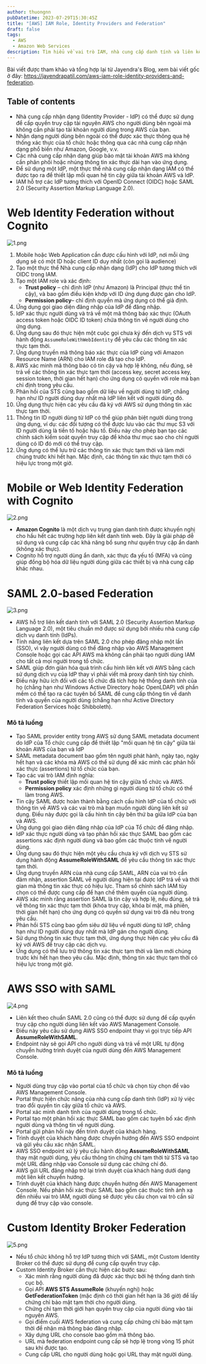 ```yaml
---
author: thuongnn
pubDatetime: 2023-07-29T15:30:45Z
title: "[AWS] IAM Role, Identity Providers and Federation"
draft: false
tags:
  - AWS
  - Amazon Web Services
description: Tìm hiểu về vai trò IAM, nhà cung cấp danh tính và liên kết trong AWS, giúp quản lý quyền truy cập hiệu quả.
---
```


Bài viết được tham khảo và tổng hợp lại từ Jayendra's Blog, xem bài viết gốc ở đây: https://jayendrapatil.com/aws-iam-role-identity-providers-and-federation.

## Table of contents

- Nhà cung cấp nhận dạng (Identity Provider - IdP) có thể được sử dụng để cấp quyền truy cập tài nguyên AWS cho người dùng bên ngoài mà không cần phải tạo tài khoản người dùng trong AWS của bạn.
- Nhận dạng người dùng bên ngoài có thể được xác thực thông qua hệ thống xác thực của tổ chức hoặc thông qua các nhà cung cấp nhận dạng phổ biến như Amazon, Google, v.v.
- Các nhà cung cấp nhận dạng giúp bảo mật tài khoản AWS mà không cần phân phối hoặc nhúng thông tin xác thực dài hạn vào ứng dụng.
- Để sử dụng một IdP, một thực thể nhà cung cấp nhận dạng IAM có thể được tạo ra để thiết lập mối quan hệ tin cậy giữa tài khoản AWS và IdP.
- IAM hỗ trợ các IdP tương thích với OpenID Connect (OIDC) hoặc SAML 2.0 (Security Assertion Markup Language 2.0).

# Web Identity Federation without Cognito

![1.png](@/assets/images/security/iam-role-identity-providers-and-federation/1.png)

1. Mobile hoặc Web Application cần được cấu hình với IdP, nơi mỗi ứng dụng sẽ có một ID hoặc client ID duy nhất (còn gọi là audience)
2. Tạo một thực thể Nhà cung cấp nhận dạng (IdP) cho IdP tương thích với OIDC trong IAM.
3. Tạo một IAM role và xác định:
   - **Trust policy** – chỉ định IdP (như Amazon) là Principal (thực thể tin cậy), và bao gồm điều kiện khớp với ID ứng dụng được gán cho IdP.
   - **Permission policy**– chỉ định quyền mà ứng dụng có thể giả định.
4. Ứng dụng gọi giao diện đăng nhập của IdP để đăng nhập.
5. IdP xác thực người dùng và trả về một mã thông báo xác thực (OAuth access token hoặc OIDC ID token) chứa thông tin về người dùng cho ứng dụng.
6. Ứng dụng sau đó thực hiện một cuộc gọi chưa ký đến dịch vụ STS với hành động `AssumeRoleWithWebIdentity` để yêu cầu các thông tin xác thực tạm thời.
7. Ứng dụng truyền mã thông báo xác thực của IdP cùng với Amazon Resource Name (ARN) cho IAM role đã tạo cho IdP.
8. AWS xác minh mã thông báo có tin cậy và hợp lệ không, nếu đúng, sẽ trả về các thông tin xác thực tạm thời (access key, secret access key, session token, thời gian hết hạn) cho ứng dụng có quyền với role mà bạn chỉ định trong yêu cầu.
9. Phản hồi của STS cũng bao gồm dữ liệu về người dùng từ IdP, chẳng hạn như ID người dùng duy nhất mà IdP liên kết với người dùng đó.
10. Ứng dụng thực hiện các yêu cầu đã ký với AWS sử dụng thông tin xác thực tạm thời.
11. Thông tin ID người dùng từ IdP có thể giúp phân biệt người dùng trong ứng dụng, ví dụ: các đối tượng có thể được lưu vào các thư mục S3 với ID người dùng là tiền tố hoặc hậu tố. Điều này cho phép bạn tạo các chính sách kiểm soát quyền truy cập để khóa thư mục sao cho chỉ người dùng có ID đó mới có thể truy cập.
12. Ứng dụng có thể lưu trữ các thông tin xác thực tạm thời và làm mới chúng trước khi hết hạn. Mặc định, các thông tin xác thực tạm thời có hiệu lực trong một giờ.

# **Mobile or Web Identity Federation with Cognito**

![2.png](@/assets/images/security/iam-role-identity-providers-and-federation/2.png)

- **Amazon Cognito** là một dịch vụ trung gian danh tính được khuyến nghị cho hầu hết các trường hợp liên kết danh tính web. Đây là giải pháp dễ sử dụng và cung cấp các khả năng bổ sung như quyền truy cập ẩn danh (không xác thực).
- Cognito hỗ trợ người dùng ẩn danh, xác thực đa yếu tố (MFA) và cũng giúp đồng bộ hóa dữ liệu người dùng giữa các thiết bị và nhà cung cấp khác nhau.

# SAML 2.0-based Federation

![3.png](@/assets/images/security/iam-role-identity-providers-and-federation/3.png)

- AWS hỗ trợ liên kết danh tính với SAML 2.0 (Security Assertion Markup Language 2.0), một tiêu chuẩn mở được sử dụng bởi nhiều nhà cung cấp dịch vụ danh tính (IdPs).
- Tính năng liên kết dựa trên SAML 2.0 cho phép đăng nhập một lần (SSO), vì vậy người dùng có thể đăng nhập vào AWS Management Console hoặc gọi các API AWS mà không cần phải tạo người dùng IAM cho tất cả mọi người trong tổ chức.
- SAML giúp đơn giản hóa quá trình cấu hình liên kết với AWS bằng cách sử dụng dịch vụ của IdP thay vì phải viết mã proxy danh tính tùy chỉnh.
- Điều này hữu ích đối với các tổ chức đã tích hợp hệ thống danh tính của họ (chẳng hạn như Windows Active Directory hoặc OpenLDAP) với phần mềm có thể tạo ra các tuyên bố SAML để cung cấp thông tin về danh tính và quyền của người dùng (chẳng hạn như Active Directory Federation Services hoặc Shibboleth).

### Mô tả luồng

- Tạo SAML provider entity trong AWS sử dụng SAML metadata document do IdP của Tổ chức cung cấp để thiết lập "mối quan hệ tin cậy" giữa tài khoản AWS của bạn và IdP
- SAML metadata document bao gồm tên người phát hành, ngày tạo, ngày hết hạn và các khóa mà AWS có thể sử dụng để xác minh các phản hồi xác thực (assertions) từ tổ chức của bạn.
- Tạo các vai trò IAM định nghĩa:
  - **Trust policy** thiết lập mối quan hệ tin cậy giữa tổ chức và AWS.
  - **Permission policy** xác định những gì người dùng từ tổ chức có thể làm trong AWS.
- Tin cậy SAML được hoàn thành bằng cách cấu hình IdP của tổ chức với thông tin về AWS và các vai trò mà bạn muốn người dùng liên kết sử dụng. Điều này được gọi là cấu hình tin cậy bên thứ ba giữa IdP của bạn và AWS.
- Ứng dụng gọi giao diện đăng nhập của IdP của Tổ chức để đăng nhập.
- IdP xác thực người dùng và tạo phản hồi xác thực SAML bao gồm các assertions xác định người dùng và bao gồm các thuộc tính về người dùng.
- Ứng dụng sau đó thực hiện một yêu cầu chưa ký với dịch vụ STS sử dụng hành động **AssumeRoleWithSAML** để yêu cầu thông tin xác thực tạm thời.
- Ứng dụng truyền ARN của nhà cung cấp SAML, ARN của vai trò cần đảm nhận, assertion SAML về người dùng hiện tại được IdP trả về và thời gian mà thông tin xác thực có hiệu lực. Tham số chính sách IAM tùy chọn có thể được cung cấp để hạn chế thêm quyền của người dùng.
- AWS xác minh rằng assertion SAML là tin cậy và hợp lệ, nếu đúng, sẽ trả về thông tin xác thực tạm thời (khóa truy cập, khóa bí mật, mã phiên, thời gian hết hạn) cho ứng dụng có quyền sử dụng vai trò đã nêu trong yêu cầu.
- Phản hồi STS cũng bao gồm siêu dữ liệu về người dùng từ IdP, chẳng hạn như ID người dùng duy nhất mà IdP gán cho người dùng.
- Sử dụng thông tin xác thực tạm thời, ứng dụng thực hiện các yêu cầu đã ký với AWS để truy cập các dịch vụ.
- Ứng dụng có thể lưu trữ thông tin xác thực tạm thời và làm mới chúng trước khi hết hạn theo yêu cầu. Mặc định, thông tin xác thực tạm thời có hiệu lực trong một giờ.

# AWS SSO with SAML

![4.png](@/assets/images/security/iam-role-identity-providers-and-federation/4.png)

- Liên kết theo chuẩn SAML 2.0 cũng có thể được sử dụng để cấp quyền truy cập cho người dùng liên kết vào AWS Management Console.
- Điều này yêu cầu sử dụng AWS SSO endpoint thay vì gọi trực tiếp API **AssumeRoleWithSAML**.
- Endpoint này sẽ gọi API cho người dùng và trả về một URL tự động chuyển hướng trình duyệt của người dùng đến AWS Management Console.

### Mô tả luồng

- Người dùng truy cập vào portal của tổ chức và chọn tùy chọn để vào AWS Management Console.
- Portal thực hiện chức năng của nhà cung cấp danh tính (IdP) xử lý việc trao đổi quyền tin cậy giữa tổ chức và AWS.
- Portal xác minh danh tính của người dùng trong tổ chức.
- Portal tạo một phản hồi xác thực SAML bao gồm các tuyên bố xác định người dùng và thông tin về người dùng.
- Portal gửi phản hồi này đến trình duyệt của khách hàng.
- Trình duyệt của khách hàng được chuyển hướng đến AWS SSO endpoint và gửi yêu cầu xác nhận SAML.
- AWS SSO endpoint xử lý yêu cầu hành động **AssumeRoleWithSAML** thay mặt người dùng, yêu cầu thông tin chứng chỉ tạm thời từ STS và tạo một URL đăng nhập vào Console sử dụng các chứng chỉ đó.
- AWS gửi URL đăng nhập trở lại trình duyệt của khách hàng dưới dạng một liên kết chuyển hướng.
- Trình duyệt của khách hàng được chuyển hướng đến AWS Management Console. Nếu phản hồi xác thực SAML bao gồm các thuộc tính ánh xạ đến nhiều vai trò IAM, người dùng sẽ được yêu cầu chọn vai trò cần sử dụng để truy cập vào console.

# Custom Identity Broker Federation

![5.png](@/assets/images/security/iam-role-identity-providers-and-federation/5.png)

- Nếu tổ chức không hỗ trợ IdP tương thích với SAML, một Custom Identity Broker có thể được sử dụng để cung cấp quyền truy cập.
- Custom Identity Broker cần thực hiện các bước sau:
  - Xác minh rằng người dùng đã được xác thực bởi hệ thống danh tính cục bộ.
  - Gọi API **AWS STS AssumeRole** (khuyến nghị) hoặc **GetFederationToken** (mặc định có thời gian hết hạn là 36 giờ) để lấy chứng chỉ bảo mật tạm thời cho người dùng.
  - Chứng chỉ tạm thời giới hạn quyền truy cập của người dùng vào tài nguyên AWS.
  - Gọi điểm cuối AWS federation và cung cấp chứng chỉ bảo mật tạm thời để nhận mã thông báo đăng nhập.
  - Xây dựng URL cho console bao gồm mã thông báo.
  - URL mà federation endpoint cung cấp sẽ hợp lệ trong vòng 15 phút sau khi được tạo.
  - Cung cấp URL cho người dùng hoặc gọi URL thay mặt người dùng.
